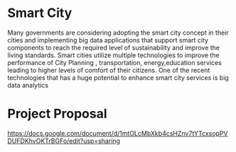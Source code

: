 # Smart City
Many governments are considering adopting the smart city concept in their cities and implementing big data applications that support smart city components to reach the required level of sustainability and improve the living standards. Smart cities utilize multiple technologies to improve the performance of City Planning , transportation, energy,education services leading to higher levels of comfort of their citizens.
One of the recent technologies that has a huge potential to enhance smart city services is big data analytics

# Project Proposal 
https://docs.google.com/document/d/1mtOLcMbXkb4csHZnv7tYTcxsopPVDUFDKhvOKTrBGFo/edit?usp=sharing


